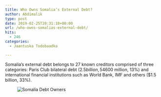 ```yaml
---
title: Who Owns Somalia’s External Debt?
author: Abdimalik
type: post
date: 2019-02-25T20:31:10+00:00
url: /who-owns-somalias-external-debt/
hits:
  - 246
categories:
  - Jaantuska Todobaadka

---
```

 
Somalia&#8217;s external debt belongs to 27 known creditors comprised of three categories: Paris Club bilateral debt ($2.5 billion, 54%), non-Paris Club bilateral creditors ($600 million, 13%) and international financial institutions such as World Bank, IMF and others ($1.5 billion, 33%). <figure class="wp-block-image is-resized">

![Somalia Debt Owners](/external_debt_somalia.png)
